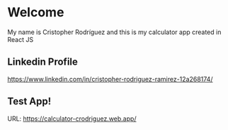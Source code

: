 # Welcome
My name is Cristopher Rodríguez and this is my calculator app created in React JS 
## Linkedin Profile
https://www.linkedin.com/in/cristopher-rodriguez-ramirez-12a268174/
## Test App!
URL: https://calculator-crodriguez.web.app/
